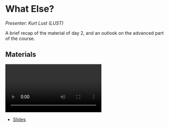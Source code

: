 # What Else?

*Presenter: Kurt Lust (LUST)*

A brief recap of the material of day 2, and an outlook on the advanced part of the course.

## Materials

<!--
Materials will be made available after the lecture
-->
<video src="https://462000265.lumidata.eu/2p3day-20250303/recordings/I202-WhatElse.mp4" controls="controls"></video>

<!--
-   A video recording will follow.
-->

-   [Slides](https://462000265.lumidata.eu/2p3day-20250303/files/LUMI-2p3day-20250303-I202-WhatElse.pdf)
